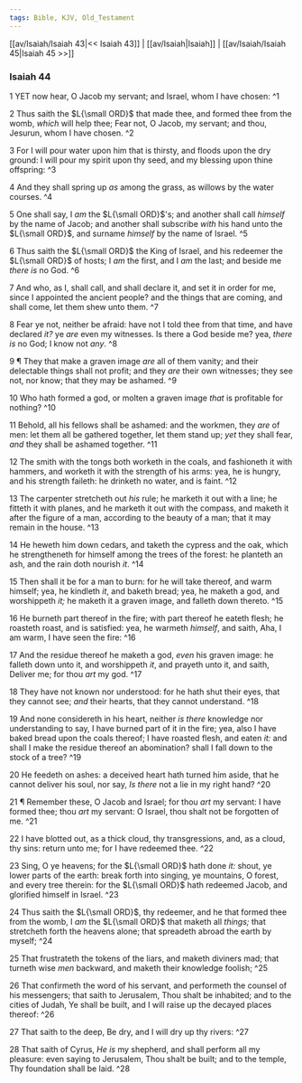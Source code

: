 ```yaml
---
tags: Bible, KJV, Old_Testament
---
```


[[av/Isaiah/Isaiah 43|<< Isaiah 43]] | [[av/Isaiah|Isaiah]] | [[av/Isaiah/Isaiah 45|Isaiah 45 >>]]

### Isaiah 44

1 YET now hear, O Jacob my servant; and Israel, whom I have chosen: ^1

2 Thus saith the $L{\small ORD}$ that made thee, and formed thee from the womb, _which_ will help thee; Fear not, O Jacob, my servant; and thou, Jesurun, whom I have chosen. ^2

3 For I will pour water upon him that is thirsty, and floods upon the dry ground: I will pour my spirit upon thy seed, and my blessing upon thine offspring: ^3

4 And they shall spring up _as_ among the grass, as willows by the water courses. ^4

5 One shall say, I _am_ the $L{\small ORD}$'s; and another shall call _himself_ by the name of Jacob; and another shall subscribe _with_ his hand unto the $L{\small ORD}$, and surname _himself_ by the name of Israel. ^5

6 Thus saith the $L{\small ORD}$ the King of Israel, and his redeemer the $L{\small ORD}$ of hosts; I _am_ the first, and I _am_ the last; and beside me _there_ _is_ no God. ^6

7 And who, as I, shall call, and shall declare it, and set it in order for me, since I appointed the ancient people? and the things that are coming, and shall come, let them shew unto them. ^7

8 Fear ye not, neither be afraid: have not I told thee from that time, and have declared _it?_ ye _are_ even my witnesses. Is there a God beside me? yea, _there_ _is_ no God; I know not _any_. ^8

9 ¶ They that make a graven image _are_ all of them vanity; and their delectable things shall not profit; and they _are_ their own witnesses; they see not, nor know; that they may be ashamed. ^9

10 Who hath formed a god, or molten a graven image _that_ is profitable for nothing? ^10

11 Behold, all his fellows shall be ashamed: and the workmen, they _are_ of men: let them all be gathered together, let them stand up; _yet_ they shall fear, _and_ they shall be ashamed together. ^11

12 The smith with the tongs both worketh in the coals, and fashioneth it with hammers, and worketh it with the strength of his arms: yea, he is hungry, and his strength faileth: he drinketh no water, and is faint. ^12

13 The carpenter stretcheth out _his_ rule; he marketh it out with a line; he fitteth it with planes, and he marketh it out with the compass, and maketh it after the figure of a man, according to the beauty of a man; that it may remain in the house. ^13

14 He heweth him down cedars, and taketh the cypress and the oak, which he strengtheneth for himself among the trees of the forest: he planteth an ash, and the rain doth nourish _it_. ^14

15 Then shall it be for a man to burn: for he will take thereof, and warm himself; yea, he kindleth _it_, and baketh bread; yea, he maketh a god, and worshippeth _it;_ he maketh it a graven image, and falleth down thereto. ^15

16 He burneth part thereof in the fire; with part thereof he eateth flesh; he roasteth roast, and is satisfied: yea, he warmeth _himself_, and saith, Aha, I am warm, I have seen the fire: ^16

17 And the residue thereof he maketh a god, _even_ his graven image: he falleth down unto it, and worshippeth _it_, and prayeth unto it, and saith, Deliver me; for thou _art_ my god. ^17

18 They have not known nor understood: for he hath shut their eyes, that they cannot see; _and_ their hearts, that they cannot understand. ^18

19 And none considereth in his heart, neither _is_ _there_ knowledge nor understanding to say, I have burned part of it in the fire; yea, also I have baked bread upon the coals thereof; I have roasted flesh, and eaten _it:_ and shall I make the residue thereof an abomination? shall I fall down to the stock of a tree? ^19

20 He feedeth on ashes: a deceived heart hath turned him aside, that he cannot deliver his soul, nor say, _Is_ _there_ not a lie in my right hand? ^20

21 ¶ Remember these, O Jacob and Israel; for thou _art_ my servant: I have formed thee; thou _art_ my servant: O Israel, thou shalt not be forgotten of me. ^21

22 I have blotted out, as a thick cloud, thy transgressions, and, as a cloud, thy sins: return unto me; for I have redeemed thee. ^22

23 Sing, O ye heavens; for the $L{\small ORD}$ hath done _it:_ shout, ye lower parts of the earth: break forth into singing, ye mountains, O forest, and every tree therein: for the $L{\small ORD}$ hath redeemed Jacob, and glorified himself in Israel. ^23

24 Thus saith the $L{\small ORD}$, thy redeemer, and he that formed thee from the womb, I _am_ the $L{\small ORD}$ that maketh all _things;_ that stretcheth forth the heavens alone; that spreadeth abroad the earth by myself; ^24

25 That frustrateth the tokens of the liars, and maketh diviners mad; that turneth wise _men_ backward, and maketh their knowledge foolish; ^25

26 That confirmeth the word of his servant, and performeth the counsel of his messengers; that saith to Jerusalem, Thou shalt be inhabited; and to the cities of Judah, Ye shall be built, and I will raise up the decayed places thereof: ^26

27 That saith to the deep, Be dry, and I will dry up thy rivers: ^27

28 That saith of Cyrus, _He_ _is_ my shepherd, and shall perform all my pleasure: even saying to Jerusalem, Thou shalt be built; and to the temple, Thy foundation shall be laid. ^28
